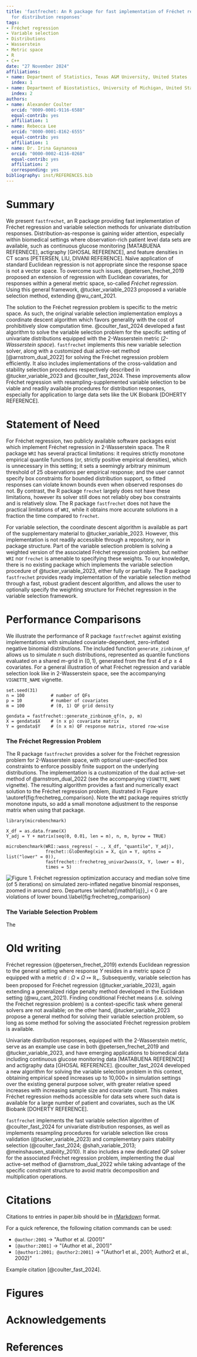 ```yaml
---
title: 'fastfrechet: An R package for fast implementation of Fréchet regression functions
  for distribution responses'
tags:
- Fréchet regression
- Variable selection
- Distributions
- Wasserstein
- Metric space
- R
- C++
date: "27 November 2024"
affiliations:
- name: Department of Statistics, Texas A&M University, United States
  index: 1
- name: Department of Biostatistics, University of Michigan, United States
  index: 2
authors:
- name: Alexander Coulter
  orcid: "0009-0001-9116-6588"
  equal-contrib: yes
  affiliation: 1
- name: Rebecca Lee
  orcid: "0000-0001-8162-6555"
  equal-contrib: yes
  affiliation: 1
- name: Dr. Irina Gaynanova
  orcid: "0000-0002-4116-0268"
  equal-contrib: yes
  affiliation: 2
  corresponding: yes
bibliography: inst/REFERENCES.bib
---
```


# Summary

We present `fastfrechet`, an R package providing fast implementation of Fréchet
regression and variable selection methods for univariate distribution responses. 
Distribution-as-response is gaining wider attention, especially within
biomedical settings where observation-rich patient level data sets are
available, such as continuous glucose monitoring [MATABUENA REFERNECE],
actigraphy [GHOSAL REFERENCE], and feature densities in CT scans [PETERSEN, LIU,
DIVANI REFERENCE]. Naïve application of standard Euclidean regression is not
appropriate since the response space is not a vector space. To overcome such
issues, @petersen_frechet_2019 proposed an extension of regression with
Euclidean covariates, for responses within a general metric space, so-called
*Fréchet regression*. Using this general framework, @tucker_variable_2023
proposed a variable selection method, extending @wu_cant_2021.

The solution to the Fréchet regression problem is specific to the metric space.
As such, the original variable selection implementation employs a coordinate
descent algorithm which favors generality with the cost of prohibitively slow
computation time. @coulter_fast_2024 developed a fast algorithm to solve the
variable selection problem for the specific setting of univariate distributions
equipped with the 2-Wasserstein metric (*2-Wasserstein space*). `fastfrechet`
implements this new variable selection solver, along with a customized dual
active-set method [@arnstrom_dual_2022] for solving the Fréchet regression
problem efficiently. It also includes implementations of the cross-validation
and stability selection procedures respectively described in
@tucker_variable_2023 and @coulter_fast_2024. These improvements allow Fréchet
regression with resampling-supplemented variable selection to be viable and
readily available procedures for distribution responses, especially for
application to large data sets like the UK Biobank [DOHERTY REFERENCE].

# Statement of Need

For Fréchet regression, two publicly available software packages exist which
implement Fréchet regression in 2-Wasserstein space. The R package `WRI` has
several practical limitations: it requires strictly monotone empirical quantile
functions (or, strictly positive empirical densities), which is unnecessary in
this setting; it sets a seemingly arbitrary minimum threshold of 25 observations
per empirical response; and the user cannot specify box constraints for bounded
distribution support, so fitted responses can violate known bounds even when
observed responses do not. By contrast, the R package `frechet` largely does not
have these limitations, however its solver still does not reliably obey box
constraints and is relatively slow. The R package `fastfrechet` does not have
the practical limitations of `WRI`, while it obtains more accurate solutions in
a fraction the time compared to `frechet`.

For variable selection, the coordinate descent algorithm is available as
part of the supplementary material to @tucker_variable_2023. However, this
implementation is not readily accessible through a repository, nor in package
structure. Part of the variable selection problem is solving a weighted version
of the associated Fréchet regression problem, but neither `WRI` nor `frechet` is
amenable to specifying these weights. To our knowledge, there is no existing
package which implements the variable selection procedure of
@tucker_variable_2023, either fully or partially. The R package `fastfrechet`
provides ready implementation of the variable selection method through a fast,
robust gradient descent algorithm, and allows the user to optionally specify the
weighting structure for Fréchet regression in the variable selection framework.

# Performance Comparisons

We illustrate the performance of R package `fastfrechet` against existing
implementations with simulated covariate-dependent, zero-inflated negative
binomial distributions. The included function `generate_zinbinom_qf` allows us
to simulate $n$ such distributions, represented as quantile functions evaluated
on a shared $m$-grid in $(0, 1)$, generated from the first 4 of $p \geq 4$
covariates. For a general illustration of what Fréchet regression and variable
selection look like in 2-Wasserstein space, see the accompanying `VIGNETTE_NAME`
vignette.
```
set.seed(31)
n = 100          # number of QFs
p = 10           # number of covariates
m = 100          # (0, 1) QF grid density 

gendata = fastfrechet::generate_zinbinom_qf(n, p, m)
X = gendata$X    # (n x p) covariate matrix
Y = gendata$Y    # (n x m) QF response matrix, stored row-wise
```

### The Fréchet Regression Problem

The R package `fastfrechet` provides a solver for the Fréchet regression problem
for 2-Wasserstein space, with optional user-specified box constraints to enforce
possibly finite support on the underlying distributions. The implementation is
a customization of the dual active-set method of @arnstrom_dual_2022 (see the
accompanying `VIGNETTE_NAME` vignette). The resulting algorithm provides a fast
and numerically exact solution to the Fréchet regression problem, illustrated in
Figure \autoref{fig:frechetreg_comparison}. Note the `WRI` package requires
strictly monotone inputs, so add a small monotone adjustment to the response
matrix when using that package.
```
library(microbenchmark)

X_df = as.data.frame(X)
Y_adj = Y + matrix(seq(0, 0.01, len = m), n, m, byrow = TRUE)

microbenchmark(WRI::wass_regress( ~ ., X_df, "quantile", Y_adj),
               frechet::GloDenReg(xin = X, qin = Y, optns = list("lower" = 0)),
               fastfrechet::frechetreg_univar2wass(X, Y, lower = 0),
               times = 5)
```
![**Figure 1**. Fréchet regression optimization accuracy and median solve time
(of 5 iterations) on simulated zero-inflated negative binomial responses, zoomed
in around zero. Departures $\widehat{\mathbf{q}}_i < 0$ are violations of lower
bound.\label{fig:frechetreg_comparison}](figures/frechetreg_comparison.png)

### The Variable Selection Problem

The 

# Old writing

Fréchet regression (@petersen_frechet_2019) extends Euclidean regression to the
general setting where response $Y$ resides in a metric space $\Omega$ equipped
with a metric $d : \Omega \times \Omega \mapsto \mathbb{R}_+$. Subsequently, variable
selection has been proposed for Fréchet regression (@tucker_variable_2023),
again extending a generalized ridge penalty method developed in the Euclidean
setting (@wu_cant_2021). Finding conditional Fréchet means (i.e. solving the
Fréchet regression problem) is a context-specific task where general solvers are
not available; on the other hand, @tucker_variable_2023 propose a general method
for solving their variable selection problem, so long as some method for solving
the associated Fréchet regression problem is available.

Univariate distribution responses, equipped with the 2-Wasserstein metric, serve
as an example use case in both @petersen_frechet_2019 and @tucker_variable_2023,
and have emerging applications to biomedical data including continuous glucose
monitoring data [MATABUENA REFERENCE] and actigraphy data [GHOSAL REFERENCE].
@coulter_fast_2024 developed a new algorithm for solving the variable selection
problem in this context, obtaining empirical speed increases up to
10,000$\times$ in simulation settings over the existing general purpose solver,
with greater relative speed increases with increasing sample size and covariate
count. This makes Fréchet regression methods accessible for data sets where such
data is available for a large number of patient and covariates, such as the UK
Biobank [DOHERTY REFERENCE].

`fastfrechet` implements the fast variable selection algorithm of
@coulter_fast_2024 for univariate distribution responses, as well as implements
resampling procedures for variable selection like cross validation
(@tucker_variable_2023) and complementary pairs stability selection
(@coulter_fast_2024; @shah_variable_2013; @meinshausen_stability_2010). It also
includes a new dedicated QP solver for the associated Fréchet regression
problem, implementing the dual active-set method of @arnstrom_dual_2022 while
taking advantage of the specific constraint structure to avoid matrix
decomposition and multiplication operations.

# Citations

Citations to entries in paper.bib should be in
[rMarkdown](http://rmarkdown.rstudio.com/authoring_bibliographies_and_citations.html)
format.

For a quick reference, the following citation commands can be used:
- `@author:2001`  ->  "Author et al. (2001)"
- `[@author:2001]` -> "(Author et al., 2001)"
- `[@author1:2001; @author2:2001]` -> "(Author1 et al., 2001; Author2 et al., 2002)"

Example citation [@coulter_fast_2024].

# Figures

# Acknowledgements

# References